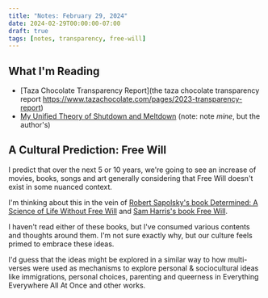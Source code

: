```yaml
---
title: "Notes: February 29, 2024"
date: 2024-02-29T00:00:00-07:00
draft: true
tags: [notes, transparency, free-will]
---
```


## What I'm Reading

- [Taza Chocolate Transparency Report](the taza chocolate transparency report https://www.tazachocolate.com/pages/2023-transparency-report)
- [My Unified Theory of Shutdown and Meltdown](https://bix.blog/2023/04/13/my-unified-field-theory-of-shutdown-and-meltdown/) (note: note _mine_, but the author's)

## A Cultural Prediction: Free Will

I predict that over the next 5 or 10 years, we're going to see an increase of movies, books, songs and art generally considering that Free Will doesn't exist in some nuanced context.

I'm thinking about this in the vein of [Robert Sapolsky's book Determined: A Science of Life Without Free Will](https://bookshop.org/p/books/determined-a-science-of-life-without-free-will-robert-m-sapolsky/19662545?ean=9780525560975) and [Sam Harris's book Free Will](https://www.samharris.org/books/free-will).

I haven't read either of these books, but I've consumed various contents and thoughts around them. I'm not sure exactly why, but our culture feels primed to embrace these ideas.

I'd guess that the ideas might be explored in a similar way to how multi-verses were used as mechanisms to explore personal & sociocultural ideas like immigrations, personal choices, parenting and queerness in Everything Everywhere All At Once and other works.
